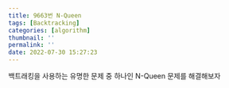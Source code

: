 ```yaml
---
title: 9663번 N-Queen
tags: [Backtracking]
categories: [algorithm]
thumbnail: ''
permalink: ''
date: 2022-07-30 15:27:23
---
```


백트래킹을 사용하는 유명한 문제 중 하나인 N-Queen 문제를 해결해보자

<!-- excerpt -->
